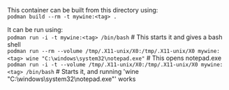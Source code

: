 
This container can be built from this directory using:  
`podman build --rm -t mywine:<tag> .`  

It can be run using:  
`podman run -i -t mywine:<tag> /bin/bash`          # This starts it and gives a bash shell  
`podman run --rm --volume /tmp/.X11-unix/X0:/tmp/.X11-unix/X0 mywine:<tag> wine "C:\windows\system32\notepad.exe"`  # This opens notepad.exe  
`podman run -i -t --volume /tmp/.X11-unix/X0:/tmp/.X11-unix/X0 mywine:<tag> /bin/bash`  # Starts it, and running 'wine "C:\windows\system32\notepad.exe"' works  

